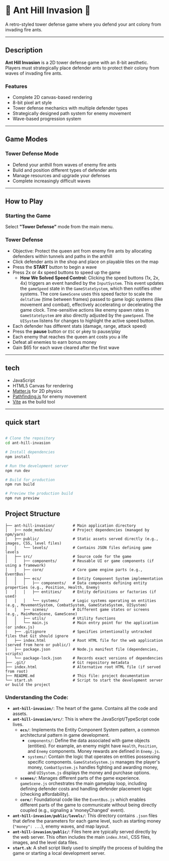 # 🐜 Ant Hill Invasion 🐜 

A retro-styled tower defense game where you defend your ant colony from invading fire ants.

---

## Description

**Ant Hill Invasion** is a 2D tower defense game with an 8-bit aesthetic. Players must strategically place defender ants to protect their colony from waves of invading fire ants.

### Features

- Complete 2D canvas-based rendering  
- 8-bit pixel art style  
- Tower defense mechanics with multiple defender types  
- Strategically designed path system for enemy movement  
- Wave-based progression system  

---

## Game Modes

### Tower Defense Mode

- Defend your anthill from waves of enemy fire ants  
- Build and position different types of defender ants  
- Manage resources and upgrade your defenses  
- Complete increasingly difficult waves  

---

## How to Play

### Starting the Game

Select **"Tower Defense"** mode from the main menu.

### Tower Defense

- Objective: Protect the queen ant from enemy fire ants by allocating defenders within tunnels and paths in the anthill
- Click defender ants in the shop and place on playable tiles on the map  
- Press the **START** button to begin a wave  
- Press 2x or 4x speed buttons to speed up the game  
  - **How We Solved Speed Control:** Clicking the speed buttons (1x, 2x, 4x) triggers an event handled by the `InputSystem`. This event updates the `gameSpeed` state in the `GameStateSystem`, which then notifies other systems. The core `GameScene` uses this speed factor to scale the `deltaTime` (time between frames) passed to game logic systems (like movement and combat), effectively accelerating or decelerating the game clock. Time-sensitive actions like enemy spawn rates in `GameStateSystem` are also directly adjusted by the `gameSpeed`. The `UISystem` listens for changes to highlight the active speed button.
- Each defender has different stats (damage, range, attack speed)  
- Press the **pause** button or `ESC` or `p`key to pause/play
- Each enemy that reaches the queen ant costs you a life  
- Defeat all enemies to earn bonus money  
- Gain $65 for each wave cleared after the first wave  

---

## tech

- JavaScript  
- HTML5 Canvas for rendering  
- [Matter.js](https://brm.io/matter-js/) for 2D physics  
- [Pathfinding.js](https://github.com/qiao/PathFinding.js) for enemy movement  
- [Vite](https://vitejs.dev/) as the build tool  

---

## quick start

```bash

# Clone the repository
cd ant-hill-invasion

# Install dependencies
npm install

# Run the development server
npm run dev

# Build for production
npm run build

# Preview the production build
npm run preview

```

## Project Structure

```
├── ant-hill-invasion/        # Main application directory
│   ├── node_modules/         # Project dependencies (managed by npm/yarn)
│   ├── public/               # Static assets served directly (e.g., images, CSS, level files)
│   │   └── levels/           # Contains JSON files defining game levels
│   ├── src/                  # Source code for the game
│   │   ├── components/       # Reusable UI or game components (if using a framework)
│   │   ├── core/             # Core game engine parts (e.g., EventBus)
│   │   ├── ecs/              # Entity Component System implementation
│   │   │   ├── components/   # Data components defining entity properties (e.g., Position, Health, Enemy)
│   │   │   ├── entities/     # Entity definitions or factories (if used)
│   │   │   └── systems/      # Logic systems operating on entities (e.g., MovementSystem, CombatSystem, GameStateSystem, UISystem)
│   │   ├── scenes/           # Different game states or screens (e.g., MainMenuScene, GameScene)
│   │   ├── utils/            # Utility functions
│   │   └── main.js           # Main entry point for the application (or index.js)
│   ├── .gitignore            # Specifies intentionally untracked files that Git should ignore
│   ├── index.html            # Root HTML file for the web application (served from here or public/)
│   ├── package.json          # Node.js manifest file (dependencies, scripts)
│   └── package-lock.json     # Records exact versions of dependencies
├── .git/                     # Git repository metadata
├── index.html                # Alternative root HTML file (if served from root)
├── README.md                 # This file: project documentation
└── start.sh                  # Script to start the development server or build the project
```

### Understanding the Code:

*   **`ant-hill-invasion/`**: The heart of the game. Contains all the code and assets.
*   **`ant-hill-invasion/src/`**: This is where the JavaScript/TypeScript code lives.
    *   **`ecs/`**: Implements the Entity Component System pattern, a common architectural pattern in game development.
        *   `components/`: Define the data associated with game objects (entities). For example, an enemy might have `Health`, `Position`, and `Enemy` components. Money rewards are defined in `Enemy.js`.
        *   `systems/`: Contain the logic that operates on entities possessing specific components. `GameStateSystem.js` manages the player's money, `CombatSystem.js` handles fighting and awarding money, and `UISystem.js` displays the money and purchase options.
    *   **`scenes/`**: Manages different parts of the game experience. `gameScene.js` orchestrates the main gameplay loop, including defining defender costs and handling defender placement logic (checking affordability).
    *   **`core/`**: Foundational code like the `EventBus.js` which enables different parts of the game to communicate without being directly coupled (e.g., signaling a 'moneyChanged' event).
*   **`ant-hill-invasion/public/levels/`**: This directory contains `.json` files that define the parameters for each game level, such as starting money (`"money": ...`), enemy waves, and map layout.
*   **`ant-hill-invasion/public/`**: Files here are typically served directly by the web server. This often includes the main `index.html`, CSS files, images, and the level data files.
*   **`start.sh`**: A shell script likely used to simplify the process of building the game or starting a local development server.
